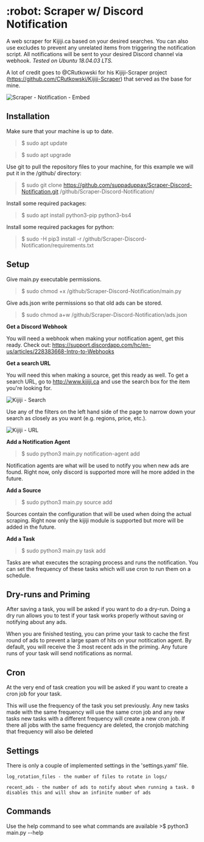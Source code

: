 <h1>:robot: Scraper w/ Discord Notification</h1>

A web scraper for Kijiji.ca based on your desired searches. You can also use excludes to prevent any unrelated items from triggering the notification script.
All notifications will be sent to your desired Discord channel via webhook.
*Tested on Ubuntu 18.04.03 LTS.*

A lot of credit goes to @CRutkowski for his Kijiji-Scraper project (https://github.com/CRutkowski/Kijiji-Scraper) that served as the base for mine.

![Scraper - Notification - Embed](https://user-images.githubusercontent.com/58180427/69883816-73c8ed00-129b-11ea-9dd8-c02a9fbb76e2.png)

<h2>Installation</h2>

Make sure that your machine is up to date.
>$ sudo apt update

>$ sudo apt upgrade

Use git to pull the repository files to your machine, for this example we will put it in the /github/ directory:
>$ sudo git clone https://github.com/suppaduppax/Scraper-Discord-Notification.git /github/Scraper-Discord-Notification/

Install some required packages:
>$ sudo apt install python3-pip python3-bs4

Install some required packages for python:
>$ sudo -H pip3 install -r /github/Scraper-Discord-Notification/requirements.txt

<h2>Setup</h2>

Give main.py executable permissions.
>$ sudo chmod +x /github/Scraper-Discord-Notification/main.py

Give ads.json write permissions so that old ads can be stored.
>$ sudo chmod a+w /github/Scraper-Discord-Notification/ads.json

**Get a Discord Webhook**

You will need a webhook when making your notification agent, get this ready.
Check out: https://support.discordapp.com/hc/en-us/articles/228383668-Intro-to-Webhooks

**Get a search URL**

You will need this when making a source, get this ready as well.
To get a search URL, go to http://www.kijiji.ca and use the search box for the item you're looking for.

![Kijiji - Search](https://user-images.githubusercontent.com/58180427/69773229-dd3fe300-1157-11ea-884c-5f5c12b3f874.png)

Use any of the filters on the left hand side of the page to narrow down your search as closely as you want (e.g. regions, price, etc.).

![Kijiji - URL](https://user-images.githubusercontent.com/58180427/69773238-e16c0080-1157-11ea-8105-797037bb5687.png)

**Add a Notification Agent**

>$ sudo python3 main.py notification-agent add

Notification agents are what will be used to notify you when new ads are found.
Right now, only discord is supported more will he more added in the future.
 
**Add a Source**
>$ sudo python3 main.py source add
 
Sources contain the configuration that will be used when doing the actual scraping. Right
now only the kijiji module is supported but more will be added in the future.

**Add a Task**
>$ sudo python3 main.py task add
 
Tasks are what executes the scraping process and runs the notification.
You can set the frequency of these tasks which will use cron to run them on
a schedule.

<h2>Dry-runs and Priming</h2>
After saving a task, you will be asked if you want to do a dry-run.
Doing a dry run allows you to test if your task works properly without saving or notifying about any ads.

When you are finished testing, you can prime your task to cache the first
round of ads to prevent a large spam of hits on your notitication agent.
By default, you will receive the 3 most recent ads in the priming.
Any future runs of your task will send notifications as normal.

<h2>Cron</h2>
At the very end of task creation you will be asked if you want to create a cron
job for your task. 

This will use the frequency of the task you set previously.
Any new tasks made with the same frequency will use the same cron job and
any new tasks new tasks with a different frequency will create a new cron
job. If there all jobs with the same frequency are deleted, the cronjob matching
that frequency will also be deleted

<h2>Settings</h2>
There is only a couple of implemented settings in the 'settings.yaml' file.

```log_rotation_files - the number of files to rotate in logs/```

```recent_ads - the number of ads to notify about when running a task. 0 disables this and will show an infinite number of ads```

<h2>Commands</h2>
Use the help command to see what commands are available
>$ python3 main.py --help 
